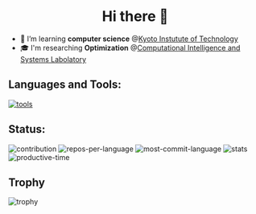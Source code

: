<h1 align="center">Hi there 👋</h1>

- 🌱 I’m learning **computer science** @[Kyoto Instutute of Technology](https://www.is.kit.ac.jp/)
- 🎓 I'm researching **Optimization** @[Computational Intelligence and Systems Labolatory](https://vega.is.kit.ac.jp/)

## Languages and Tools:

[![tools](https://skillicons.dev/icons?i=astro,aws,bootstrap,c,cpp,cloudflare,css,docker,fastapi,flask,gcp,git,github,githubactions,html,java,jest,js,kubernetes,latex,linux,nextjs,nginx,nodejs,notion,postgres,postman,py,rails,raspberrypi,react,redis,remix,supabase,sklearn,sqlite,tailwind,terraform,ts,ubuntu,vercel,vim,vitest,vscode,workers&perline=12)](https://skillicons.dev)

## Status:

![contribution](http://github-profile-summary-cards.vercel.app/api/cards/profile-details?username=kimurash&theme=tokyonight)
![repos-per-language](http://github-profile-summary-cards.vercel.app/api/cards/repos-per-language?username=kimurash&theme=tokyonight)
![most-commit-language](http://github-profile-summary-cards.vercel.app/api/cards/most-commit-language?username=kimurash&theme=tokyonight)
![stats](http://github-profile-summary-cards.vercel.app/api/cards/stats?username=kimurash&theme=tokyonight)
![productive-time](http://github-profile-summary-cards.vercel.app/api/cards/productive-time?username=kimurash&theme=tokyonight&utcOffset=9)

## Trophy

![trophy](https://github-profile-trophy.vercel.app/?username=kimurash&theme=onedark&column=7)
